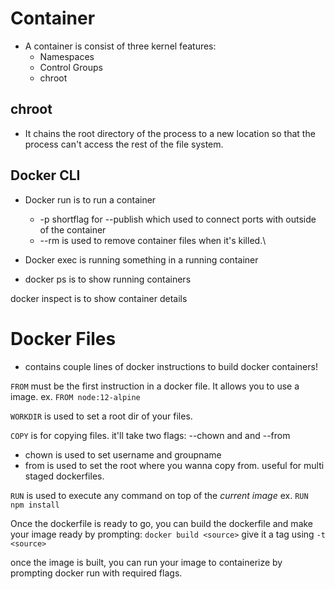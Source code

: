 # Container

- A container is consist of three kernel features:
  - Namespaces
  - Control Groups
  - chroot

## chroot

- It chains the root directory of the process to a new location so that the process can't access the rest of the file system.






## Docker CLI

- Docker run is to run a container

  - -p shortflag for --publish which used to connect ports with outside of the container
  - --rm is used to remove container files when it's killed.\
- Docker exec is running something in a running container

- docker ps is to show running containers

docker inspect is to show container details


# Docker Files

- contains couple lines of docker instructions to build docker containers!

`FROM` must be the first instruction in a docker file. It allows you to use a image. ex. ``FROM node:12-alpine``

`WORKDIR` is used to set a root dir of your files.

`COPY` is for copying files. it'll take two flags: --chown and and --from

  - chown is used to set username and groupname
  - from is used to set the root where you wanna copy from. useful for multi staged dockerfiles.

`RUN` is used to execute any command on top of the _current image_ ex. `RUN npm install`

Once the dockerfile is ready to go, you can build the dockerfile and make your image ready by prompting: `docker build <source>`
give it a tag using `-t <source>`

once the image is built, you can run your image to containerize by prompting docker run with required flags.